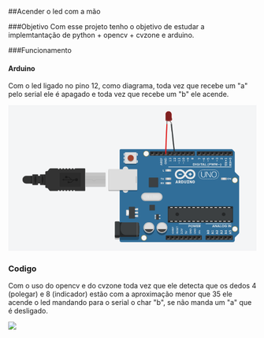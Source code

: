 ##Acender o led com a mão

###Objetivo
Com esse projeto tenho o objetivo de estudar a implemtantação 
de python + opencv + cvzone e arduino.

###Funcionamento

#### Arduino

Com o led ligado no pino 12, como diagrama, toda vez que recebe um 
"a" pelo serial ele é apagado e toda vez que recebe um "b" ele acende.

![](arduino/diagrama.png)

### Codigo
Com o uso do opencv e do cvzone toda vez que ele detecta que os dedos 4 
(polegar) e 8 (indicador) estão com a aproximação menor que 35 ele acende 
o led mandando para o serial o char "b", se não manda um "a" que é desligado. 

![](arduino/demonstração.gif)
